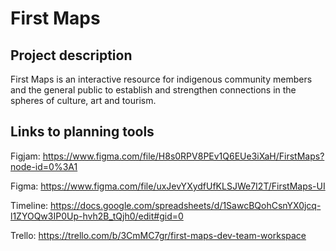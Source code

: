 # First Maps

## Project description

First Maps is an interactive resource for indigenous community members and the general public to establish and strengthen connections in the spheres of culture, art and tourism.

## Links to planning tools 

Figjam: https://www.figma.com/file/H8s0RPV8PEv1Q6EUe3iXaH/FirstMaps?node-id=0%3A1 

Figma: https://www.figma.com/file/uxJevYXydfUfKLSJWe7I2T/FirstMaps-UI 

Timeline: https://docs.google.com/spreadsheets/d/1SawcBQohCsnYX0jcq-l1ZYOQw3IP0Up-hvh2B_tQjh0/edit#gid=0

Trello: https://trello.com/b/3CmMC7gr/first-maps-dev-team-workspace
